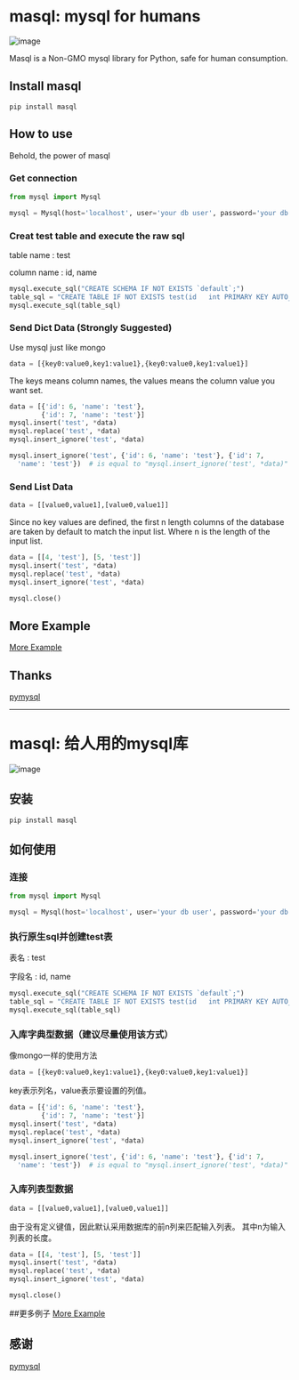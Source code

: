 # masql: mysql for humans
![image](https://warehouse-camo.cmh1.psfhosted.org/1912c9df2012392febbfa09e84588bc474d9d010/68747470733a2f2f696d672e736869656c64732e696f2f707970692f6c2f72657175657374732e737667)

Masql is a Non-GMO mysql library for Python, safe for human consumption.

## Install masql
```shell
pip install masql
```

## How to use
Behold, the power of masql

### Get connection
```python
from mysql import Mysql

mysql = Mysql(host='localhost', user='your db user', password='your db password', db='default')
```

### Creat test table and execute the raw sql

table name : test

column name : id, name
```python
mysql.execute_sql("CREATE SCHEMA IF NOT EXISTS `default`;")
table_sql = "CREATE TABLE IF NOT EXISTS test(id   int PRIMARY KEY AUTO_INCREMENT,name varchar(64))charset utf8mb4;"
mysql.execute_sql(table_sql)
```

### Send Dict Data (Strongly Suggested)
Use mysql just like mongo

```python
data = [{key0:value0,key1:value1},{key0:value0,key1:value1}]
```

The keys means column names, the values means the column value you want set.

```python
data = [{'id': 6, 'name': 'test'},
        {'id': 7, 'name': 'test'}]
mysql.insert('test', *data)
mysql.replace('test', *data)
mysql.insert_ignore('test', *data)

mysql.insert_ignore('test', {'id': 6, 'name': 'test'}, {'id': 7,
  'name': 'test'})  # is equal to "mysql.insert_ignore('test', *data)"

```

### Send List Data
```python
data = [[value0,value1],[value0,value1]]
```
Since no key values are defined, the first n length columns of the database are taken by default to match the input list.
Where n is the length of the input list.
```python
data = [[4, 'test'], [5, 'test']]
mysql.insert('test', *data)
mysql.replace('test', *data)
mysql.insert_ignore('test', *data)

mysql.close()
```

## More Example
[More Example](https://github.com/mahaoyang/masql/tree/master/mysql/tests)

## Thanks
[pymysql](https://github.com/PyMySQL/PyMySQL)


---






# masql: 给人用的mysql库
![image](https://warehouse-camo.cmh1.psfhosted.org/1912c9df2012392febbfa09e84588bc474d9d010/68747470733a2f2f696d672e736869656c64732e696f2f707970692f6c2f72657175657374732e737667)

## 安装

```shell
pip install masql
```

## 如何使用

### 连接
```python
from mysql import Mysql

mysql = Mysql(host='localhost', user='your db user', password='your db password', db='default')
```

### 执行原生sql并创建test表

表名 : test

字段名 : id, name
```python
mysql.execute_sql("CREATE SCHEMA IF NOT EXISTS `default`;")
table_sql = "CREATE TABLE IF NOT EXISTS test(id   int PRIMARY KEY AUTO_INCREMENT,name varchar(64))charset utf8mb4;"
mysql.execute_sql(table_sql)
```

### 入库字典型数据（建议尽量使用该方式）

像mongo一样的使用方法

```python
data = [{key0:value0,key1:value1},{key0:value0,key1:value1}]
```

key表示列名，value表示要设置的列值。

```python
data = [{'id': 6, 'name': 'test'},
        {'id': 7, 'name': 'test'}]
mysql.insert('test', *data)
mysql.replace('test', *data)
mysql.insert_ignore('test', *data)

mysql.insert_ignore('test', {'id': 6, 'name': 'test'}, {'id': 7,
  'name': 'test'})  # is equal to "mysql.insert_ignore('test', *data)"

```

### 入库列表型数据
```python
data = [[value0,value1],[value0,value1]]
```
由于没有定义键值，因此默认采用数据库的前n列来匹配输入列表。
其中n为输入列表的长度。
```python
data = [[4, 'test'], [5, 'test']]
mysql.insert('test', *data)
mysql.replace('test', *data)
mysql.insert_ignore('test', *data)

mysql.close()
```

##更多例子
[More Example](https://github.com/mahaoyang/masql/tree/master/mysql/tests)

## 感谢
[pymysql](https://github.com/PyMySQL/PyMySQL)